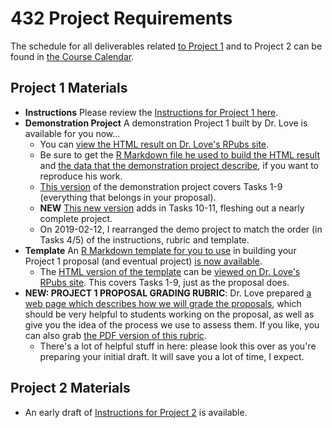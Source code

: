 # 432 Project Requirements

The schedule for all deliverables related [to Project 1](https://github.com/THOMASELOVE/2019-432/tree/master/projects/project1) and to Project 2 can be found in [the Course Calendar](https://github.com/THOMASELOVE/2019-432/blob/master/calendar.md).

## Project 1 Materials

- **Instructions** Please review the [Instructions for Project 1 here](https://github.com/THOMASELOVE/2019-432/tree/master/projects/project1).
- **Demonstration Project** A demonstration Project 1 built by Dr. Love is available for you now...
    - You can [view the HTML result on Dr. Love's RPubs site](http://rpubs.com/TELOVE/project1_demo_2019-432).
    - Be sure to get the [R Markdown file he used to build the HTML result](https://github.com/THOMASELOVE/2019-432/blob/master/projects/project1-demo/432_2019_project1_demo_proposal_draft.Rmd) and [the data that the demonstration project describe](https://raw.githubusercontent.com/THOMASELOVE/2019-432/master/projects/project1-demo/cardiac.dat), if you want to reproduce his work.
    - [This version](http://rpubs.com/TELOVE/project1-demo1_2019-432) of the demonstration project covers Tasks 1-9 (everything that belongs in your proposal). 
    - **NEW** [This new version](http://rpubs.com/TELOVE/project1_demo_2019-432) adds in Tasks 10-11, fleshing out a nearly complete project.
    - On 2019-02-12, I rearranged the demo project to match the order (in Tasks 4/5) of the instructions, rubric and template.
- **Template** An [R Markdown template for you to use](https://github.com/THOMASELOVE/2019-432/blob/master/projects/project1/432_2019_project1_template.Rmd) in building your Project 1 proposal (and eventual project) [is now available](https://github.com/THOMASELOVE/2019-432/blob/master/projects/project1/432_2019_project1_template.Rmd).
    - The [HTML version of the template](http://rpubs.com/TELOVE/template-for-2019-432-project1-proposal) can be [viewed on Dr. Love's RPubs site](http://rpubs.com/TELOVE/template-for-2019-432-project1-proposal). This covers Tasks 1-9, just as the proposal does.
- **NEW: PROJECT 1 PROPOSAL GRADING RUBRIC**: Dr. Love prepared [a web page which describes how we will grade the proposals](https://github.com/THOMASELOVE/2019-432/blob/master/projects/project1/project1_proposal_rubric.md), which should be very helpful to students working on the proposal, as well as give you the idea of the process we use to assess them. If you like, you can also grab [the PDF version of this rubric](https://github.com/THOMASELOVE/2019-432/blob/master/projects/project1/project1_proposal_rubric.pdf).
    - There's a lot of helpful stuff in here: please look this over as you're preparing your initial draft. It will save you a lot of time, I expect.

## Project 2 Materials

- An early draft of [Instructions for Project 2](https://github.com/THOMASELOVE/2019-432/tree/master/projects/project2) is available.
